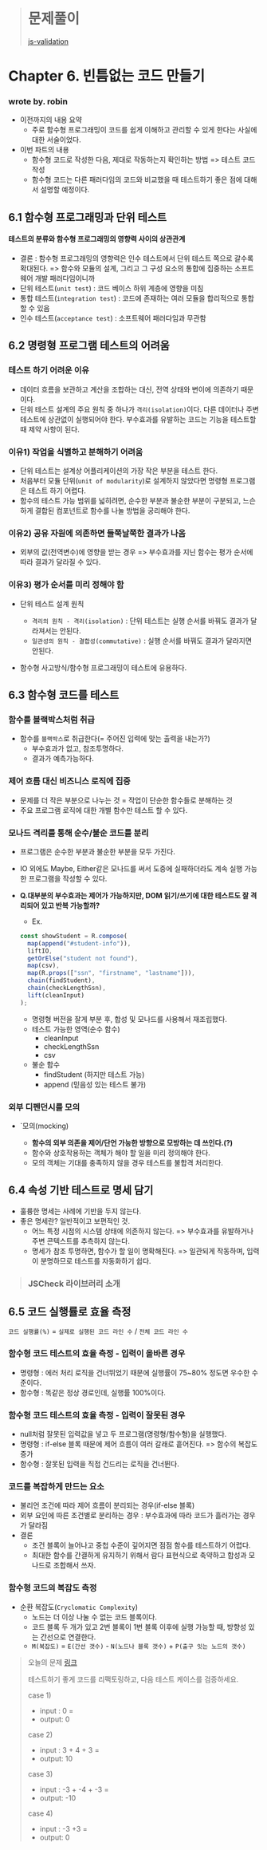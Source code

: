 > # 문제풀이
>
> [js-validation](https://stackblitz.com/edit/fp-study-week-06-js-validation)

# Chapter 6. 빈틈없는 코드 만들기

### wrote by. robin

- 이전까지의 내용 요약
  - 주로 함수형 프로그래밍이 코드를 쉽게 이해하고 관리할 수 있게 한다는 사실에 대한 서술이었다.
- 이번 파트의 내용
  - 함수형 코드로 작성한 다음, 제대로 작동하는지 확인하는 방법 => 테스트 코드 작성
  - 함수형 코드는 다른 패러다임의 코드와 비교했을 때 테스트하기 좋은 점에 대해서 설명할 예정이다.

## 6.1 함수형 프로그래밍과 단위 테스트

#### 테스트의 분류와 함수형 프로그래밍의 영향력 사이의 상관관계

- 결론 : 함수형 프로그래밍의 영향력은 인수 테스트에서 단위 테스트 쪽으로 갈수록 확대된다. => 함수와 모듈의 설계, 그리고 그 구성 요소의 통합에 집중하는 소프트웨어 개발 패러다임이니까
- 단위 테스트(`unit test`) : 코드 베이스 하위 계층에 영향을 미침
- 통합 테스트(`integration test`) : 코드에 존재하는 여러 모듈을 합리적으로 통합할 수 있음
- 인수 테스트(`acceptance test`) : 소프트웨어 패러다임과 무관함

## 6.2 명령형 프로그램 테스트의 어려움

### 테스트 하기 어려운 이유

- 데이터 흐름을 보관하고 계산을 조합하는 대신, 전역 상태와 변이에 의존하기 때문이다.
- 단위 테스트 설계의 주요 원칙 중 하나가 `격리(isolation)`이다. 다른 데이터나 주변 테스트에 상관없이 실행되어야 한다. 부수효과를 유발하는 코드는 기능을 테스트할 때 제약 사항이 된다.

### 이유1) 작업을 식별하고 분해하기 어려움

- 단위 테스트는 설계상 어플리케이션의 가장 작은 부분을 테스트 한다.
- 처음부터 모듈 단위(`unit of modularity`)로 설계하지 않았다면 명령형 프로그램은 테스트 하기 어렵다.
- 함수의 테스트 가능 범위를 넓히려면, 순수한 부분과 불순한 부분이 구분되고, 느슨하게 결합된 컴포넌트로 함수를 나눌 방법을 궁리해야 한다.

### 이유2) 공유 자원에 의존하면 들쭉날쭉한 결과가 나옴

- 외부의 값(전역변수)에 영향을 받는 경우 => 부수효과를 지닌 함수는 평가 순서에 따라 결과가 달라질 수 있다.

### 이유3) 평가 순서를 미리 정해야 함

- 단위 테스트 설계 원칙

  - `격리의 원칙 - 격리(isolation)` : 단위 테스트는 실행 순서를 바꿔도 결과가 달라져서는 안된다.
  - `일관성의 원칙 - 결합성(commutative)` : 실행 순서를 바꿔도 결과가 달라지면 안된다.

- 함수형 사고방식/함수형 프로그래밍이 테스트에 유용하다.

## 6.3 함수형 코드를 테스트

### 함수를 블랙박스처럼 취급

- 함수를 `블랙박스`로 취급한다(= 주어진 입력에 맞는 출력을 내는가?)
  - 부수효과가 없고, 참조투명하다.
  - 결과가 예측가능하다.

### 제어 흐름 대신 비즈니스 로직에 집중

- 문제를 더 작은 부분으로 나누는 것 = 작업이 단순한 함수들로 분해하는 것
- 주요 프로그램 로직에 대한 개별 함수만 테스트 할 수 있다.

### 모나드 격리를 통해 순수/불순 코드를 분리

- 프로그램은 순수한 부분과 불순한 부분을 모두 가진다.
- IO 외에도 Maybe, Either같은 모나드를 써서 도중에 실패하더라도 계속 실행 가능한 프로그램을 작성할 수 있다.
- **Q.대부분의 부수효과는 제어가 가능하지만, DOM 읽기/쓰기에 대한 테스트도 잘 격리되어 있고 반복 가능할까?**

  - Ex.

  ```javascript
  const showStudent = R.compose(
    map(append("#student-info")),
    liftIO,
    getOrElse("student not found"),
    map(csv),
    map(R.props(["ssn", "firstname", "lastname"])),
    chain(findStudent),
    chain(checkLengthSsn),
    lift(cleanInput)
  );
  ```

  - 명령형 버전을 잘게 부분 후, 합성 및 모나드를 사용해서 재조립했다.
  - 테스트 가능한 영역(순수 함수)
    - cleanInput
    - checkLengthSsn
    - csv
  - 불순 함수
    - findStudent (하지만 테스트 가능)
    - append (믿음성 있는 테스트 불가)

### 외부 디펜던시를 모의

- `모의(mocking)

  - **함수의 외부 의존을 제어/단언 가능한 방향으로 모방하는 데 쓰인다.(?)**
  - 함수와 상호작용하는 객체가 해야 할 일을 미리 정의해야 한다.
  - 모의 객체는 기대를 충족하지 않을 경우 테스트를 불합격 처리한다.

## 6.4 속성 기반 테스트로 명세 담기

- 훌륭한 명세는 사례에 기반을 두지 않는다.
- 좋은 명세란? 일반적이고 보편적인 것.
  - 어느 특정 시점의 시스템 상태에 의존하지 않는다. => 부수효과를 유발하거나 주변 콘텍스트를 추측하지 않는다.
  - 명세가 참조 투명하면, 함수가 할 일이 명확해진다. => 일관되게 작동하며, 입력이 분명하므로 테스트를 자동화하기 쉽다.

> ### JSCheck 라이브러리 소개

## 6.5 코드 실행률로 효율 측정

`코드 실행률(%)` = `실제로 실행된 코드 라인 수` / `전체 코드 라인 수`

### 함수형 코드 테스트의 효율 측정 - 입력이 올바른 경우

- 명령형 : 에러 처리 로직을 건너뛰었기 때문에 실행률이 75~80% 정도면 우수한 수준이다.
- 함수형 : 똑같은 정상 경로인데, 실행률 100%이다.

### 함수형 코드 테스트의 효율 측정 - 입력이 잘못된 경우

- null처럼 잘못된 입력값을 넣고 두 프로그램(명령형/함수형)을 실행했다.
- 명령형 : if-else 블록 때문에 제어 흐름이 여러 갈래로 흩어진다. => 함수의 복잡도 증가
- 함수형 : 잘못된 입력을 직접 건드리는 로직을 건너뛴다.

### 코드를 복잡하게 만드는 요소

- 불리언 조건에 따라 제어 흐름이 분리되는 경우(if-else 블록)
- 외부 요인에 따른 조건별로 분리하는 경우 : 부수효과에 따라 코드가 흘러가는 경우가 달라짐
- 결론
  - 조건 블록이 늘어나고 중첩 수준이 깊어지면 점점 함수를 테스트하기 어렵다.
  - 최대한 함수를 간결하게 유지하기 위해서 람다 표현식으로 축약하고 합성과 모나드로 조합해서 쓰자.

### 함수형 코드의 복잡도 측정

- 순환 복잡도(`Cryclomatic Complexity`)
  - 노드는 더 이상 나눌 수 없는 코드 블록이다.
  - 코드 블록 두 개가 있고 2번 블록이 1번 블록 이후에 실행 가능할 때, 방향성 있는 간선으로 연결한다.
  - `M(복잡도)` = `E(간선 갯수)` - `N(노드나 블록 갯수)` + `P(출구 잇는 노드의 갯수)`

> 오늘의 문제
> [링크](https://stackblitz.com/edit/fp-study-week-07)
>
> 테스트하기 좋게 코드를 리팩토링하고, 다음 테스트 케이스를 검증하세요.
>
> case 1)
>
> - input : 0 =
> - output: 0
>
> case 2)
>
> - input : 3 + 4 + 3 =
> - output: 10
>
> case 3)
>
> - input : -3 + -4 + -3 =
> - output: -10
>
> case 4)
>
> - input : -3 +3 =
> - output: 0
